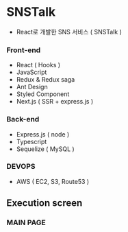 # SNSTalk
- React로 개발한 SNS 서비스 ( SNSTalk )

### Front-end

- React ( Hooks )
- JavaScript
- Redux & Redux saga
- Ant Design
- Styled Component
- Next.js ( SSR + express.js )

### Back-end

- Express.js ( node )
- Typescript
- Sequelize ( MySQL )

### DEVOPS

- AWS ( EC2, S3, Route53 )

## Execution screen

### MAIN PAGE

